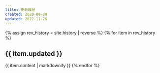 ```yaml
---
title: 更新履歴
created: 2020-09-09
updated: 2022-11-26
---
```

{% assign rev_history = site.history | reverse %}
{% for item in rev_history %}
## <a name="{{ item.updated }}">{{ item.updated }}</a>
{{ item.content | markdownify }}
{% endfor %}
